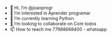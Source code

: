 - 👋 Hi, I’m @joaoprogr
- 👀 I’m interested in Aprender programar
- 🌱 I’m currently learning Python
- 💞️ I’m looking to collaborate on Com todos
- 📫 How to reach me 77988668400 - whatsapp

<!---
joaoprogr/joaoprogr is a ✨ special ✨ repository because its `README.md` (this file) appears on your GitHub profile.
You can click the Preview link to take a look at your changes.
--->
